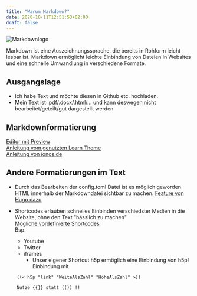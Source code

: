 ```yaml
---
title: "Warum Markdown?"
date: 2020-10-11T12:51:53+02:00
draft: false
---
```


![Markdownlogo](https://upload.wikimedia.org/wikipedia/commons/4/48/Markdown-mark.svg)

Markdown ist eine Auszeichnungssprache, die bereits in Rohform leicht lesbar ist. Markdown ermöglicht leichte Einbindung von Dateien in Websites und eine schnelle Umwandlung in verschiedene Formate.

## Ausgangslage

- Ich habe Text und möchte diesen in Github etc. hochladen.
- Mein Text ist .pdf/.docx/.html/... und kann deswegen nicht bearbeitet/geteilt/gut dargestellt werden


## Markdownformatierung

[Editor mit Preview](https://dillinger.io/)  
[Anleitung vom genutzten Learn Theme](https://learn.netlify.app/en/cont/markdown/)  
[Anleitung von ionos.de](https://www.ionos.de/digitalguide/websites/web-entwicklung/markdown/)  

## Andere Formatierungen im Text

- Durch das Bearbeiten der config.toml Datei ist es möglich geworden HTML innerhalb der Markdowndatei sichtbar zu machen.
[Feature von Hugo dazu](https://gohugo.io/news/0.60.0-relnotes/)

- Shortcodes erlauben schnelles Einbinden verschiedster Medien in die Website, ohne den Text "hässlich zu machen"  
[Mögliche vordefinierte Shortcodes](https://gohugo.io/content-management/shortcodes/)  
Bsp.
  - Youtube
  - Twitter
  - iframes  
    -  Unser eigener Shortcut h5p ermöglich eine Einbindung von h5p!  
    Einbindung mit
```
    ((< h5p "link" "WeiteAlsZahl" "HöheAlsZahl" >))

    Nutze {{}} statt (()) !!
```
